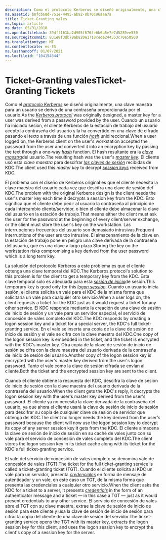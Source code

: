 ```yaml
---
description: Como el protocolo Kerberos se diseñó originalmente, una clave maestra para un usuario se derivó de una contraseña proporcionada por el usuario.
ms.assetid: b8fcb68d-751e-4495-ab92-8b70c96aaa7a
title: Ticket-Granting vales
ms.topic: article
ms.date: 05/31/2018
ms.openlocfilehash: 39dff161ba2d905f676fe6b6b5e7e7d5289ee550
ms.sourcegitcommit: 831e8f3db78ab820e1710cede244553c70e50500
ms.translationtype: MT
ms.contentlocale: es-ES
ms.lasthandoff: 01/07/2021
ms.locfileid: "104154344"
---
```

# <a name="ticket-granting-tickets"></a><span data-ttu-id="5aa35-103">Ticket-Granting vales</span><span class="sxs-lookup"><span data-stu-id="5aa35-103">Ticket-Granting Tickets</span></span>

<span data-ttu-id="5aa35-104">Como el [*protocolo Kerberos*](../secgloss/k-gly.md) se diseñó originalmente, una clave maestra para un usuario se derivó de una contraseña proporcionada por el usuario.</span><span class="sxs-lookup"><span data-stu-id="5aa35-104">As the [*Kerberos protocol*](../secgloss/k-gly.md) was originally designed, a master key for a user was derived from a password provided by the user.</span></span> <span data-ttu-id="5aa35-105">Cuando un usuario ha iniciado sesión, el cliente Kerberos de la estación de trabajo del usuario aceptó la contraseña del usuario y la ha convertido en una clave de cifrado pasando el texto a través de una función [*hash*](../secgloss/h-gly.md) unidireccional.</span><span class="sxs-lookup"><span data-stu-id="5aa35-105">When a user logged on, the Kerberos client on the user's workstation accepted the password from the user and converted it into an encryption key by passing the text through a one-way [*hash*](../secgloss/h-gly.md) function.</span></span> <span data-ttu-id="5aa35-106">El hash resultante era la [*clave maestra*](../secgloss/m-gly.md)del usuario.</span><span class="sxs-lookup"><span data-stu-id="5aa35-106">The resulting hash was the user's [*master key*](../secgloss/m-gly.md).</span></span> <span data-ttu-id="5aa35-107">El cliente usó esta *clave maestra* para descifrar [*las claves de sesión*](../secgloss/s-gly.md) recibidas de KDC.</span><span class="sxs-lookup"><span data-stu-id="5aa35-107">The client used this *master key* to decrypt [*session keys*](../secgloss/s-gly.md) received from KDC.</span></span>

<span data-ttu-id="5aa35-108">El problema con el diseño de Kerberos original es que el cliente necesita la clave maestra del usuario cada vez que descifra una clave de sesión del KDC.</span><span class="sxs-lookup"><span data-stu-id="5aa35-108">The problem with the original Kerberos design is the client needs the user's master key each time it decrypts a session key from the KDC.</span></span> <span data-ttu-id="5aa35-109">Esto significa que el cliente debe pedir al usuario la contraseña al principio de cada intercambio cliente/servidor, o bien el cliente debe almacenar la clave del usuario en la estación de trabajo.</span><span class="sxs-lookup"><span data-stu-id="5aa35-109">That means either the client must ask the user for the password at the beginning of every client/server exchange, or the client must store the user's key on the workstation.</span></span> <span data-ttu-id="5aa35-110">Las interrupciones frecuentes del usuario son demasiado intrusivas.</span><span class="sxs-lookup"><span data-stu-id="5aa35-110">Frequent interruptions of the user are too intrusive.</span></span> <span data-ttu-id="5aa35-111">El almacenamiento de la clave en la estación de trabajo pone en peligro una clave derivada de la contraseña del usuario, que es una clave a largo plazo.</span><span class="sxs-lookup"><span data-stu-id="5aa35-111">Storing the key on the workstation risks compromising a key derived from the user password which is a long term key.</span></span>

<span data-ttu-id="5aa35-112">La solución del protocolo Kerberos a este problema es que el cliente obtenga una clave temporal del KDC.</span><span class="sxs-lookup"><span data-stu-id="5aa35-112">The Kerberos protocol's solution to this problem is for the client to get a temporary key from the KDC.</span></span> <span data-ttu-id="5aa35-113">Esta clave temporal solo es adecuada para esta [*sesión de inicio*](../secgloss/l-gly.md)de sesión.</span><span class="sxs-lookup"><span data-stu-id="5aa35-113">This temporary key is good only for this [*logon session*](../secgloss/l-gly.md).</span></span> <span data-ttu-id="5aa35-114">Cuando un usuario inicia sesión, el cliente solicita un vale para el KDC de la misma forma que solicitaría un vale para cualquier otro servicio.</span><span class="sxs-lookup"><span data-stu-id="5aa35-114">When a user logs on, the client requests a ticket for the KDC just as it would request a ticket for any other service.</span></span> <span data-ttu-id="5aa35-115">El KDC responde mediante la creación de una clave de sesión de inicio de sesión y un vale para un servidor especial, el servicio de concesión de vales completo del KDC.</span><span class="sxs-lookup"><span data-stu-id="5aa35-115">The KDC responds by creating a logon session key and a ticket for a special server, the KDC's full ticket-granting service.</span></span> <span data-ttu-id="5aa35-116">En el vale se inserta una copia de la clave de sesión de inicio de sesión y el vale se cifra con la clave maestra del KDC.</span><span class="sxs-lookup"><span data-stu-id="5aa35-116">One copy of the logon session key is embedded in the ticket, and the ticket is encrypted with the KDC's master key.</span></span> <span data-ttu-id="5aa35-117">Otra copia de la clave de sesión de inicio de sesión se cifra con la clave maestra del usuario derivada de la contraseña de inicio de sesión del usuario.</span><span class="sxs-lookup"><span data-stu-id="5aa35-117">Another copy of the logon session key is encrypted with the user's master key derived from the user's logon password.</span></span> <span data-ttu-id="5aa35-118">Tanto el vale como la clave de sesión cifrada se envían al cliente.</span><span class="sxs-lookup"><span data-stu-id="5aa35-118">Both the ticket and the encrypted session key are sent to the client.</span></span>

<span data-ttu-id="5aa35-119">Cuando el cliente obtiene la respuesta del KDC, descifra la clave de sesión de inicio de sesión con la clave maestra del usuario derivada de la contraseña del usuario.</span><span class="sxs-lookup"><span data-stu-id="5aa35-119">When the client gets the KDC's reply, it decrypts the logon session key with the user's master key derived from the user's password.</span></span> <span data-ttu-id="5aa35-120">El cliente ya no necesita la clave derivada de la contraseña del usuario, ya que ahora el cliente usará la clave de sesión de inicio de sesión para descifrar su copia de cualquier clave de sesión de servidor que obtenga del KDC.</span><span class="sxs-lookup"><span data-stu-id="5aa35-120">The client no longer needs the key derived from the user's password because the client will now use the logon session key to decrypt its copy of any server session key it gets from the KDC.</span></span> <span data-ttu-id="5aa35-121">El cliente almacena la clave de sesión de inicio de sesión en su caché de vales junto con su vale para el servicio de concesión de vales completo del KDC.</span><span class="sxs-lookup"><span data-stu-id="5aa35-121">The client stores the logon session key in its ticket cache along with its ticket for the KDC's full ticket-granting service.</span></span>

<span data-ttu-id="5aa35-122">El vale del servicio de concesión de vales completo se denomina vale de concesión de vales (TGT).</span><span class="sxs-lookup"><span data-stu-id="5aa35-122">The ticket for the full ticket-granting service is called a ticket-granting ticket (TGT).</span></span> <span data-ttu-id="5aa35-123">Cuando el cliente solicita al KDC un vale para un servidor, presenta [*credenciales*](../secgloss/c-gly.md) en forma de mensaje de autenticador y un vale, en este caso un TGT, de la misma forma que presenta las credenciales a cualquier otro servicio.</span><span class="sxs-lookup"><span data-stu-id="5aa35-123">When the client asks the KDC for a ticket to a server, it presents [*credentials*](../secgloss/c-gly.md) in the form of an authenticator message and a ticket — in this case a TGT — just as it would present credentials to any other service.</span></span> <span data-ttu-id="5aa35-124">El servicio de concesión de vales abre el TGT con su clave maestra, extrae la clave de sesión de inicio de sesión para este cliente y usa la clave de sesión de inicio de sesión para cifrar la copia del cliente de una clave de sesión del servidor.</span><span class="sxs-lookup"><span data-stu-id="5aa35-124">The ticket-granting service opens the TGT with its master key, extracts the logon session key for this client, and uses the logon session key to encrypt the client's copy of a session key for the server.</span></span>

 

 
